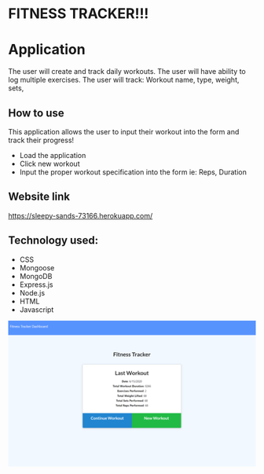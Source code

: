 # FITNESS TRACKER!!!

# Application
The user will create and track daily workouts. The user will have ability to log multiple exercises. 
The user will track: Workout name, type, weight, sets,  

## How to use 
This application allows the user to input their workout into the form and track their progress!
 * Load the application
 * Click new workout 
 * Input the proper workout specification into the form ie: Reps, Duration

 


## Website link
https://sleepy-sands-73166.herokuapp.com/


## Technology used:
* CSS
* Mongoose
* MongoDB
* Express.js
* Node.js
* HTML
* Javascript

![Screenshot](/screen.png)


